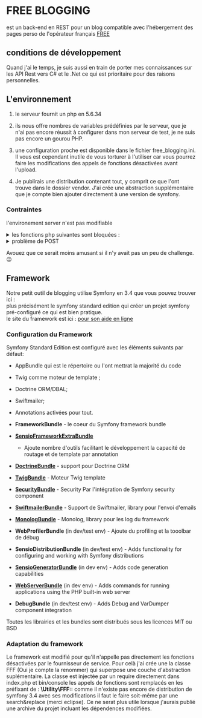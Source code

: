 # FREE BLOGGING

est un back-end en REST pour un blog compatible avec l'hébergement des pages perso de l'opérateur français [FREE][100]


## conditions de développement

Quand j'ai le temps, je suis aussi en train de porter mes connaissances sur les API Rest vers C# et le .Net ce qui est prioritaire pour des raisons personnelles.


## L'environnement 

1. le serveur fournit un php en 5.6.34

1. ils nous offre nombres de variables prédéfinies par le serveur, que je n'ai pas encore réussit à configurer dans mon serveur de test, je ne suis pas encore un gourou PHP.

1. une configuration proche est disponible dans le fichier free_blogging.ini.
Il vous est cependant inutile de vous torturer à l'utiliser car vous pourrez faire les modifications 
des appels de fonctions désactivées avant l'upload.

1. Je publirais une distribution contenant tout, y comprit ce que l'ont trouve dans le dossier vendor.
	J'ai crée une abstraction supplémentaire que je compte bien ajouter directement à une version de symfony.

### Contraintes

l'environement server n'est pas modifiable

<details>
 <summary> les fonctions php suivantes sont bloquées : </summary>
 
| -                | -                    | -                | -                     |
| :---:            | :---:                | :---:            | :---:                 |
| chown            | chmod                | get_current_user | php_uname             |
| putenv           | set_time_limit       | getmyuid         | getmypid              |
| dl               | ini_alter            | ini_restore      | realpath              |
| tmpfile          | link                 | shell_exec       | proc_open             |
| chroot           | sleep                | usleep           | umask                 |
| set_include_path | restore_include_path | ini_set          | exec                  |
| passthru         | system               | popen            | pclose                |
| leak             | mysql_list_dbs       | listen           | chgrp                 |
| disk_total_space | disk_free_space      | rmdir            | openlog               |
| closelog         | syslog               | flock            | socket_create_listen  |
| socket_accept    | socket_listen        | symlink          | setlocale             |
| imagerotate      | -                    | -                | -                     |

[Source dans les pages d'aides de FREE][101]
</details>
<details><summary>  problème de POST </summary>
    Il est impossible d'utiliser les requêtes POST en RAW (donc pas de corps en Json).
Celà provoque l'affichage d'une erreur serveur lié à la déprecation d'une fonctionnalitée de php.
Les autre requêtes GET, PUT, PATCH, DELETE ne sont pas affectées par ce problème qui n'est qu'une erreur de configuration du serveur, erreur pardonnable, les API REST n'étaient pas à la mode lors de la mise en ligne des serveurs.

celà pourrait être corrigé en ajoutant la ligne 
always_populate_raw_post_data = -1
dans le php.ini du serveur et un redémarrage.
Mais le esrvice de gestion des pages persos de FREE ne répond pas au demandes des utilisateurs on vas devoir se passer de cette solution.
</details>

Avouez que ce serait moins amusant si il n'y avait pas un peu de challenge.:stuck_out_tongue_winking_eye:


## Framework

Notre petit outil de blogging utilise Symfony en 3.4 que vous pouvez trouver ici :<br />
plus précisément le symfony standard edition qui créer un projet symfony pré-configuré ce qui est bien pratique.
<br>
le site du framework est ici :
[pour son aide en ligne][1]

### Configuration du Framework 
Symfony Standard Edition est configuré avec les éléments suivants par défaut:

  * AppBundle  qui est le répertoire ou l'ont mettrat la majorité du code

  * Twig comme moteur de template ;

  * Doctrine ORM/DBAL;

  * Swiftmailer;

  * Annotations activées pour tout.

  * **FrameworkBundle** - le coeur du Symfony framework bundle

  * [**SensioFrameworkExtraBundle**][6] 
  	- Ajoute nombre d'outils facilitant le développement 
	la capacité de routage et de template par annotation

  * [**DoctrineBundle**][7] - support pour Doctrine ORM

  * [**TwigBundle**][8] - Moteur Twig template

  * [**SecurityBundle**][9] - Security Par l'intégration de Symfony security component
  
  * [**SwiftmailerBundle**][10] - Support de Swiftmailer, library pour l'envoi d'emails

  * [**MonologBundle**][11] - Monolog, library pour les log du framework

  * **WebProfilerBundle** (in dev/test env) - Ajoute du profiling et la tooolbar de débug

  * **SensioDistributionBundle** (in dev/test env) - Adds functionality for configuring and working with Symfony distributions

  * [**SensioGeneratorBundle**][13] (in dev env) - Adds code generation
    capabilities

  * [**WebServerBundle**][14] (in dev env) - Adds commands for running applications using the PHP built-in web server

  * **DebugBundle** (in dev/test env) - Adds Debug and VarDumper component integration

Toutes les librairies et les bundles sont distribués sous les licences MIT ou BSD


### Adaptation du framework
 
 Le framework est modifié pour qu'il n'appelle pas directement les fonctions désactivées par le fournisseur de service.
 Pour celà j'ai crée une la classe FFF (Oui je compte la renommer) qui superpose une couche d'abstraction suplémentaire.
 La classe est injectée par un require directement dans index.php et bin/console
 les appels de fonctions sont remplacés en les préfixant de : **\Utility\FFF::**
 comme il n'existe pas encore de distribution de symfony 3.4 avec ses modifications il faut le faire soit-même 
 par une search&replace (merci eclipse).
 Ce ne serat plus utile lorsque j'aurais publié une archive du projet incluant les dépendences modifiées.
 
 <!-- liens Framework Symfony standard -->

[1]:  https://symfony.com/doc/3.4/setup.html
[6]:  https://symfony.com/doc/current/bundles/SensioFrameworkExtraBundle/index.html
[7]:  https://symfony.com/doc/3.4/doctrine.html
[8]:  https://symfony.com/doc/3.4/templating.html
[9]:  https://symfony.com/doc/3.4/security.html
[10]: https://symfony.com/doc/3.4/email.html
[11]: https://symfony.com/doc/3.4/logging.html
[13]: https://symfony.com/doc/current/bundles/SensioGeneratorBundle/index.html
[14]: https://symfony.com/doc/current/setup/built_in_web_server.html

<!-- Mes liens -->

[100]: https://www.free.fr
[101]: https://assistance.free.fr/articles/pages-perso-php-et-fonctions-desactivees-chez-free-653


